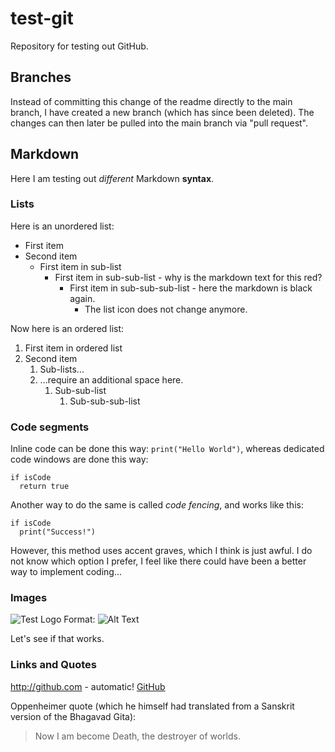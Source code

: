 # test-git
Repository for testing out GitHub.

## Branches
Instead of committing this change of the readme directly to the main branch, I have created a new branch (which has since been deleted). The changes can then later be pulled into the main branch via "pull request".

## Markdown
Here I am testing out *different* Markdown **syntax**.

### Lists
Here is an unordered list:
* First item
* Second item
  * First item in sub-list
    * First item in sub-sub-list - why is the markdown text for this red?
      * First item in sub-sub-sub-list - here the markdown is black again.
        *  The list icon does not change anymore.

Now here is an ordered list:
1. First item in ordered list
1. Second item
   1. Sub-lists... 
   2. ...require an additional space here.
      1. Sub-sub-list
         1. Sub-sub-sub-list

### Code segments
Inline code can be done this way: `print("Hello World")`, whereas dedicated code windows are done this way:

    if isCode
      return true
      
Another way to do the same is called *code fencing*, and works like this:
```
if isCode
  print("Success!")
```
However, this method uses accent graves, which I think is just awful. I do not know which option I prefer, I feel like there could have been a better way to implement coding...

### Images

![Test Logo](/images/logo.png)
Format: ![Alt Text](url)

Let's see if that works.

### Links and Quotes
http://github.com - automatic!
[GitHub](http://github.com)

Oppenheimer quote (which he himself had translated from a Sanskrit version of the Bhagavad Gita):
> Now I am become Death, the destroyer of worlds.
